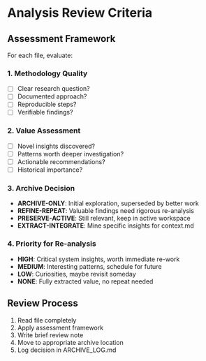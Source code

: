 # Analysis Review Criteria

## Assessment Framework

For each file, evaluate:

### 1. **Methodology Quality**
- [ ] Clear research question?
- [ ] Documented approach?
- [ ] Reproducible steps?
- [ ] Verifiable findings?

### 2. **Value Assessment**
- [ ] Novel insights discovered?
- [ ] Patterns worth deeper investigation?
- [ ] Actionable recommendations?
- [ ] Historical importance?

### 3. **Archive Decision**
- **ARCHIVE-ONLY**: Initial exploration, superseded by better work
- **REFINE-REPEAT**: Valuable findings need rigorous re-analysis
- **PRESERVE-ACTIVE**: Still relevant, keep in active workspace
- **EXTRACT-INTEGRATE**: Mine specific insights for context.md

### 4. **Priority for Re-analysis**
- **HIGH**: Critical system insights, worth immediate re-work
- **MEDIUM**: Interesting patterns, schedule for future
- **LOW**: Curiosities, maybe revisit someday
- **NONE**: Fully extracted value, no repeat needed

## Review Process
1. Read file completely
2. Apply assessment framework
3. Write brief review note
4. Move to appropriate archive location
5. Log decision in ARCHIVE_LOG.md